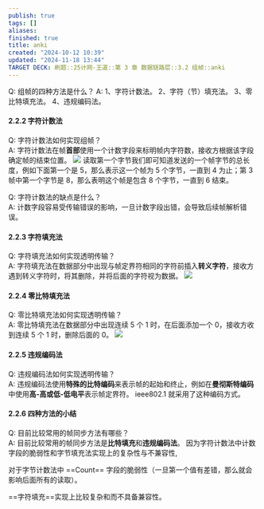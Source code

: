 ```yaml
---
publish: true
tags: []
aliases: 
finished: true
title: anki
created: "2024-10-12 10:39"
updated: "2024-11-18 13:44"
TARGET DECK: 刷题::25计网-王道::第 3 章 数据链路层::3.2 组帧::anki
---
```


Q: 组帧的四种方法是什么？ 
A: 1、字符计数法。
2、字符（节）填充法。
3、零比特填充法。
4、违规编码法。

#### 2.2.2 字符计数法

Q: 字符计数法如何实现组帧？  
A: 字符计数法在帧**首部**使用一个计数字段来标明帧内字符数，接收方根据该字段确定帧的结束位置。
![](https://img.hwenyi.tech/202407091646127.webp)
读取第一个字节我们即可知道发送的一个帧字节的总长度，例如下面第一个是 5，那么表示这一个帧为 5 个字节，一直到 4 为止；第 3 帧中第一个字节是 8，那么表明这个帧是包含 8 个字节，一直到 6 结束。

Q: 字符计数法的缺点是什么？  
A: 计数字段容易受传输错误的影响，一旦计数字段出错，会导致后续帧解析错误。

#### 2.2.3 字符填充法

Q: 字符填充法如何实现透明传输？  
A: 字符填充法在数据部分中出现与帧定界符相同的字符前插入**转义字符**，接收方遇到转义字符时，将其删除，并将后面的字符视为数据。
![](https://img.hwenyi.tech/202407091646130.webp)

#### 2.2.4 零比特填充法

Q: 零比特填充法如何实现透明传输？  
A: 零比特填充法在数据部分中出现连续 5 个 1 时，在后面添加一个 0，接收方收到连续 5 个 1 时，删除后面的 0。
![](https://img.hwenyi.tech/202407091646132.webp)

#### 2.2.5 违规编码法

Q: 违规编码法如何实现透明传输？  
A: 违规编码法使用**特殊的比特编码**来表示帧的起始和终止，例如在**曼彻斯特编码**中使用**高-高或低-低电平**表示帧定界符。
ieee802.1 就采用了这种编码方式。

#### 2.2.6 四种方法的小结

Q: 目前比较常用的帧同步方法有哪些？  
A: 目前比较常用的帧同步方法是**比特填充**和**违规编码法**。
因为字符计数法中计数字段的脆弱性和字节填充法实现上的复杂性与不兼容性,

对于字节计数法中 ==Count== 字段的脆弱性（一旦第一个值有差错，那么就会影响后面所有的读取）。

==字符填充==实现上比较复杂和而不具备兼容性。
